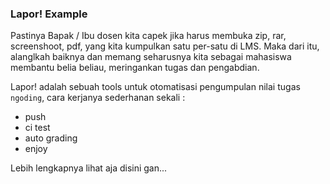 ### Lapor! Example

Pastinya Bapak / Ibu dosen kita capek jika harus membuka zip, rar, screenshoot, pdf, yang kita kumpulkan satu per-satu di LMS.
Maka dari itu, alanglkah baiknya dan memang seharusnya kita sebagai mahasiswa membantu belia beliau, meringankan tugas dan pengabdian.

Lapor! adalah sebuah tools untuk otomatisasi pengumpulan nilai tugas `ngoding`, cara kerjanya sederhanan sekali : 

- push
- ci test
- auto grading
- enjoy

Lebih lengkapnya lihat aja disini gan...